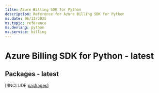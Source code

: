 ```yaml
---
title: Azure Billing SDK for Python
description: Reference for Azure Billing SDK for Python
ms.date: 06/13/2025
ms.topic: reference
ms.devlang: python
ms.service: billing
---
```

# Azure Billing SDK for Python - latest
## Packages - latest
[!INCLUDE [packages](billing-index.md)]